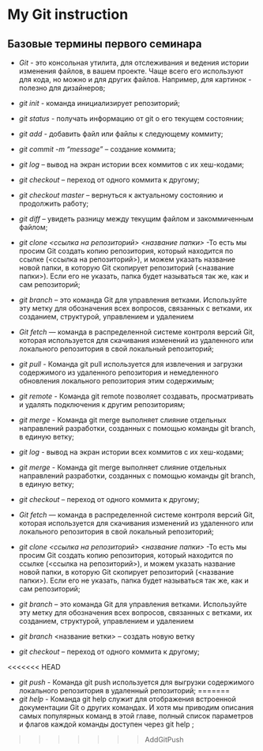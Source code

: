 # My Git instruction

## Базовые термины первого семинара

* *Git* - это консольная утилита, для отслеживания и ведения истории изменения файлов, в вашем проекте. Чаще всего его используют для кода, но можно и для других файлов. Например, для картинок - полезно для дизайнеров;

* *git init* - команда инициализирует репозиторий;

* *git status* - получать информацию от git о его текущем состоянии;

* *git add* - добавить файл или файлы к следующему коммиту;

* *git commit -m “message”* – создание коммита;

* *git log* – вывод на экран истории всех коммитов с их хеш-кодами;

* *git checkout* – переход от одного коммита к другому;

* *git checkout master* – вернуться к актуальному состоянию и продолжить работу;

* *git diff* – увидеть разницу между текущим файлом и закоммиченным файлом;

* *git clone <ссылка на репозиторий> <название папки>* -То есть мы просим Git создать копию репозитория, который находится по ссылке (<ссылка на репозиторий>), и можем указать название новой папки, в которую Git скопирует репозиторий (<название папки>). Если его не указать, папка будет называться так же, как и сам репозиторий;

* *git branch* – это команда Git для управления ветками. Используйте эту метку для обозначения всех вопросов, связанных с ветками, их созданием, структурой, управлением и удалением

* *Git fetch* — команда в распределенной системе контроля версий Git, которая используется для скачивания изменений из удаленного или локального репозитория в свой локальный репозиторий;

* *git pull* - Команда git pull используется для извлечения и загрузки содержимого из удаленного репозитория и немедленного обновления локального репозитория этим содержимым;

* *git remote* - Команда git remote позволяет создавать, просматривать и удалять подключения к другим репозиториям;

* *git merge* - Команда git merge выполняет слияние отдельных направлений разработки, созданных с помощью команды git branch, в единую ветку;

* *git log* - вывод на экран истории всех коммитов с их хеш-кодами;

* *git merge* - Команда git merge выполняет слияние отдельных направлений разработки, созданных с помощью команды git branch, в единую ветку;

* *git checkout* – переход от одного коммита к другому;

* *Git fetch* — команда в распределенной системе контроля версий Git, которая используется для скачивания изменений из удаленного или локального репозитория в свой локальный репозиторий;

* *git clone <ссылка на репозиторий> <название папки>* -То есть мы просим Git создать копию репозитория, который находится по ссылке (<ссылка на репозиторий>), и можем указать название новой папки, в которую Git скопирует репозиторий (<название папки>). Если его не указать, папка будет называться так же, как и сам репозиторий;

* *git branch* – это команда Git для управления ветками. Используйте эту метку для обозначения всех вопросов, связанных с ветками, их созданием, структурой, управлением и удалением

* *git branch* <название ветки> – создать новую ветку

* *git checkout* – переход от одного коммита к другому;

<<<<<<< HEAD
* *git push* - Команда git push используется для выгрузки содержимого локального репозитория в удаленный репозиторий;
=======
* *git help* - Команда git help служит для отображения встроенной документации Git о других командах. И хотя мы приводим описания самых популярных команд в этой главе, полный список параметров и флагов каждой команды доступен через git help <command>;
>>>>>>> AddGitPush


















































































































































